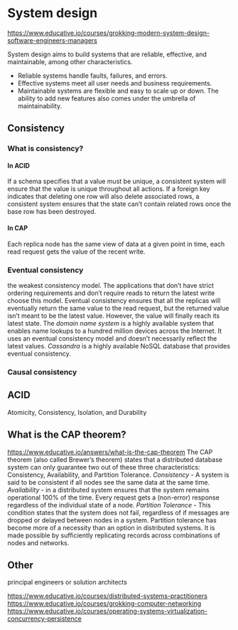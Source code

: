 # System design

https://www.educative.io/courses/grokking-modern-system-design-software-engineers-managers

System design aims to build systems that are reliable, effective, and maintainable, among other characteristics.
- Reliable systems handle faults, failures, and errors.
- Effective systems meet all user needs and business requirements.
- Maintainable systems are flexible and easy to scale up or down. The ability to add new features also comes under the umbrella of maintainability.

## Consistency

### What is consistency?

#### In ACID

If a schema specifies that a value must be unique, a consistent system will ensure that the value is unique throughout all actions. If a foreign key indicates that deleting one row will also delete associated rows, a consistent system ensures that the state can’t contain related rows once the base row has been destroyed.

#### In CAP

Each replica node has the same view of data at a given point in time, each read request gets the value of the recent write.

### Eventual consistency

the weakest consistency model. The applications that don’t have strict ordering requirements and don’t require reads to return the latest write choose this model. Eventual consistency ensures that all the replicas will eventually return the same value to the read request, but the returned value isn’t meant to be the latest value. However, the value will finally reach its latest state.
The *domain name system* is a highly available system that enables name lookups to a hundred million devices across the Internet. It uses an eventual consistency model and doesn’t necessarily reflect the latest values.
*Cassandra* is a highly available NoSQL database that provides eventual consistency.

### Causal consistency

## ACID

Atomicity, Consistency, Isolation, and Durability

## What is the CAP theorem?

https://www.educative.io/answers/what-is-the-cap-theorem
The CAP theorem (also called Brewer’s theorem) states that a distributed database system can only guarantee two out of these three characteristics: Consistency, Availability, and Partition Tolerance.
*Consistency* - A system is said to be consistent if all nodes see the same data at the same time.
*Availability* - in a distributed system ensures that the system remains operational 100% of the time. Every request gets a (non-error) response regardless of the individual state of a node.
*Partition Tolerance* - This condition states that the system does not fail, regardless of if messages are dropped or delayed between nodes in a system. Partition tolerance has become more of a necessity than an option in distributed systems. It is made possible by sufficiently replicating records across combinations of nodes and networks.

## Other

 principal engineers or solution architects

 https://www.educative.io/courses/distributed-systems-practitioners
 https://www.educative.io/courses/grokking-computer-networking
 https://www.educative.io/courses/operating-systems-virtualization-concurrency-persistence